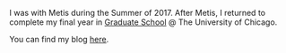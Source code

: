 I was with Metis during the Summer of 2017. After Metis, I returned to complete my final year in [Graduate School](https://capp.cs.uchicago.edu/) @ The University of Chicago.

You can find my blog [here](https://www.ibrahimgabr.com/archive/).
